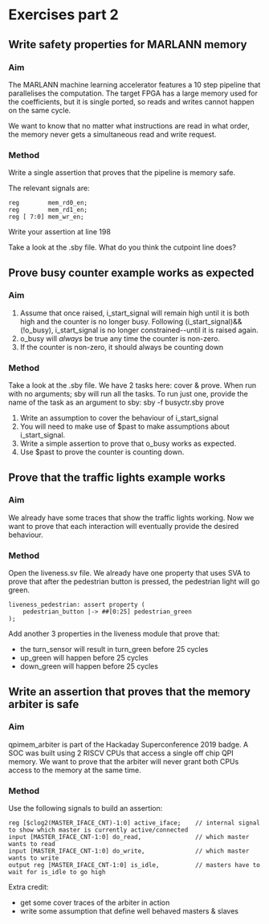 # Exercises part 2

## Write safety properties for MARLANN memory

### Aim

The MARLANN machine learning accelerator features a 10 step pipeline that parallelises the 
computation. The target FPGA has a large memory used for the coefficients, but it is single ported,
so reads and writes cannot happen on the same cycle.

We want to know that no matter what instructions are read in what order, the memory never gets a simultaneous
read and write request.

### Method

Write a single assertion that proves that the pipeline is memory safe.

The relevant signals are:

	reg        mem_rd0_en;
	reg        mem_rd1_en;
	reg [ 7:0] mem_wr_en;

Write your assertion at line 198

Take a look at the .sby file. What do you think the cutpoint line does?

## Prove busy counter example works as expected

### Aim

1. Assume that once raised, i_start_signal will remain high until it
    is both high and the counter is no longer busy.
    Following (i_start_signal)&&(!o_busy), i_start_signal is no
    longer constrained--until it is raised again.
2. o_busy will *always* be true any time the counter is non-zero.
3. If the counter is non-zero, it should always be counting down

### Method

Take a look at the .sby file. We have 2 tasks here: cover & prove. When run with
no arguments; sby will run all the tasks. To run just one, provide the name of the task as an
argument to sby: sby -f busyctr.sby prove

1. Write an assumption to cover the behaviour of i_start_signal
2. You will need to make use of $past to make assumptions about i_start_signal.
3. Write a simple assertion to prove that o_busy works as expected.
4. Use $past to prove the counter is counting down.

## Prove that the traffic lights example works

### Aim

We already have some traces that show the traffic lights working.
Now we want to prove that each interaction will eventually provide the desired behaviour.

### Method

Open the liveness.sv file. We already have one property that uses SVA to prove that after
the pedestrian button is pressed, the pedestrian light will go green.

	liveness_pedestrian: assert property (
		pedestrian_button |-> ##[0:25] pedestrian_green
	);

Add another 3 properties in the liveness module that prove that:

* the turn_sensor will result in turn_green before 25 cycles
* up_green will happen before 25 cycles
* down_green will happen before 25 cycles

## Write an assertion that proves that the memory arbiter is safe

### Aim

qpimem_arbiter is part of the Hackaday Superconference 2019 badge.
A SOC was built using 2 RISCV CPUs that access a single off chip QPI memory.
We want to prove that the arbiter will never grant both CPUs access to the
memory at the same time.

### Method

Use the following signals to build an assertion:

    reg [$clog2(MASTER_IFACE_CNT)-1:0] active_iface;    // internal signal to show which master is currently active/connected
    input [MASTER_IFACE_CNT-1:0] do_read,               // which master wants to read
    input [MASTER_IFACE_CNT-1:0] do_write,              // which master wants to write
    output reg [MASTER_IFACE_CNT-1:0] is_idle,          // masters have to wait for is_idle to go high

Extra credit:

* get some cover traces of the arbiter in action
* write some assumption that define well behaved masters & slaves

